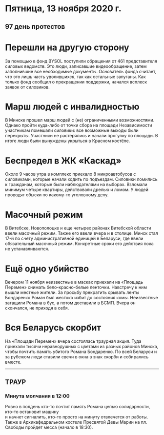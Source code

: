 # Пятница, 13 ноября 2020 г.
## 97 день протестов



# Перешли на другую сторону

За помощью в фонд BYSOL поступили обращения от 461 представителя силовых ведомств. Это люди, записавшие видеообращение, затем заполнившие все необходимые документы. Основатель фонда считает, что это лишь часть уволившихся, так как остальные запуганы. Как только фонд сообщил о прекращении поддержки, начался всплеск заявок от силовиков.

# Марш людей с инвалидностью

В Минске прошел марш людей с \(не\) ограниченными возможностями. Однако пройти куда-либо от точки сбора на площади Независимости участникам помешали силовики: все возможные выходы были перекрыты. Участники не растерялись и начали прогулку по площади. В итоге люди были вынуждены укрыться в Красном костёле.

# Беспредел в ЖК «Каскад»

Около 9 часов утра в комплекс приехало 8 микроавтобусов с силовиками, которые начали ходить по подъездам. Силовики ломились к гражданам, которые были наблюдателями на выборах. Взломали минимум четыре квартиры, действовали дрелью и ломом. У людей проводят обыски по какому-то уголовному делу.

# Масочный режим

В Витебске, Новополоцке и еще четырех районах Витебской области ввели масочный режим. Также его ввели вчера и в столице. Минск стал 17-й по счету административной единицей в Беларуси, где ввели обязательный масочный режим. Конкретные сроки его действия пока не устанавливаются.

# Ещё одно убийство

Вечером 11 ноября неизвестные в масках приехали на «Площадь Перемен» снимать бело-красно-белые ленточки. Навстречу к ним вышли местные жители. За просьбу прекратить срывать ленты Бондаренко Роман был жестоко избит до состояния комы. Неизвестные затащили Романа в бус, а потом доставили в БСМП. Вчера он скончался, не приходя в себя.

# Вся Беларусь скорбит

На «Площади Перемен» вчера состоялась траурная акция. Туда приехали тысячи неравнодушных с цветами из разных районов Минска, чтобы почтить память убитого Романа Бондаренко. По всей Беларуси и за рубежом люди ставили свечи в окна в знак скорби и собирались вместе.

---

## ТРАУР

### Минута молчания в 12:00

Ровно в полдень кто-то почтит память Романа цепью солидарности, кто-то остановит машину   
и начнет сигналить, кто-то просто на минуту отвлечется от работы. Также в Архикафедральном костеле Пресвятой Девы Марии на пл. Свободы пройдет месса \(начало в 18:30\).
